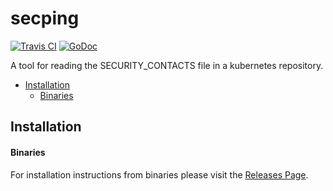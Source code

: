# secping

[![Travis CI](https://img.shields.io/travis/jessfraz/secping.svg?style=for-the-badge)](https://travis-ci.org/jessfraz/secping)
[![GoDoc](https://img.shields.io/badge/godoc-reference-5272B4.svg?style=for-the-badge)](https://godoc.org/github.com/jessfraz/secping)

A tool for reading the SECURITY_CONTACTS file in a kubernetes repository.

 * [Installation](README.md#installation)
      * [Binaries](README.md#binaries)

## Installation

#### Binaries

For installation instructions from binaries please visit the [Releases Page](https://github.com/jessfraz/secping/releases).
